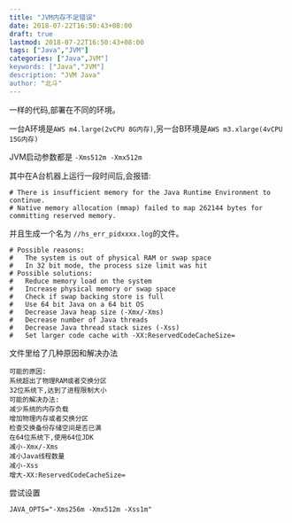 ```yaml
---
title: "JVM内存不足错误"
date: 2018-07-22T16:50:43+08:00
draft: true
lastmod: 2018-07-22T16:50:43+08:00
tags: ["Java","JVM"]
categories: ["Java",JVM"]
keywords: ["Java","JVM"]
description: "JVM Java"
author: "北斗"
---
```



一样的代码,部署在不同的环境。

一台A环境是`AWS m4.large(2vCPU 8G内存)`,另一台B环境是`AWS m3.xlarge(4vCPU 15G内存)`

JVM启动参数都是 `-Xms512m -Xmx512m`

其中在A台机器上运行一段时间后,会报错:

```
# There is insufficient memory for the Java Runtime Environment to continue.
# Native memory allocation (mmap) failed to map 262144 bytes for committing reserved memory.
```

并且生成一个名为 `//hs_err_pidxxxx.log`的文件。

```
# Possible reasons:
#   The system is out of physical RAM or swap space
#   In 32 bit mode, the process size limit was hit
# Possible solutions:
#   Reduce memory load on the system
#   Increase physical memory or swap space
#   Check if swap backing store is full
#   Use 64 bit Java on a 64 bit OS
#   Decrease Java heap size (-Xmx/-Xms)
#   Decrease number of Java threads
#   Decrease Java thread stack sizes (-Xss)
#   Set larger code cache with -XX:ReservedCodeCacheSize=
```
文件里给了几种原因和解决办法
```
可能的原因:
系统超出了物理RAM或者交换分区
32位系统下,达到了进程限制大小
可能的解决办法:
减少系统的内存负载
增加物理内存或者交换分区
检查交换备份存储空间是否已满
在64位系统下,使用64位JDK
减小-Xmx/-Xms
减小Java线程数量
减小-Xss
增大-XX:ReservedCodeCacheSize=
```

尝试设置
```
JAVA_OPTS="-Xms256m -Xmx512m -Xss1m"
```



